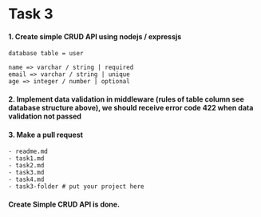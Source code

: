 # Task 3

#### 1. Create simple CRUD API using nodejs / expressjs

`database table = user`

```
name => varchar / string | required
email => varchar / string | unique
age => integer / number | optional
```

#### 2. Implement data validation in middleware (rules of table column see database structure above), we should receive error code 422 when data validation not passed

#### 3. Make a pull request 
```
- readme.md
- task1.md
- task2.md
- task3.md
- task4.md
- task3-folder # put your project here
```

#### Create Simple CRUD API is done.